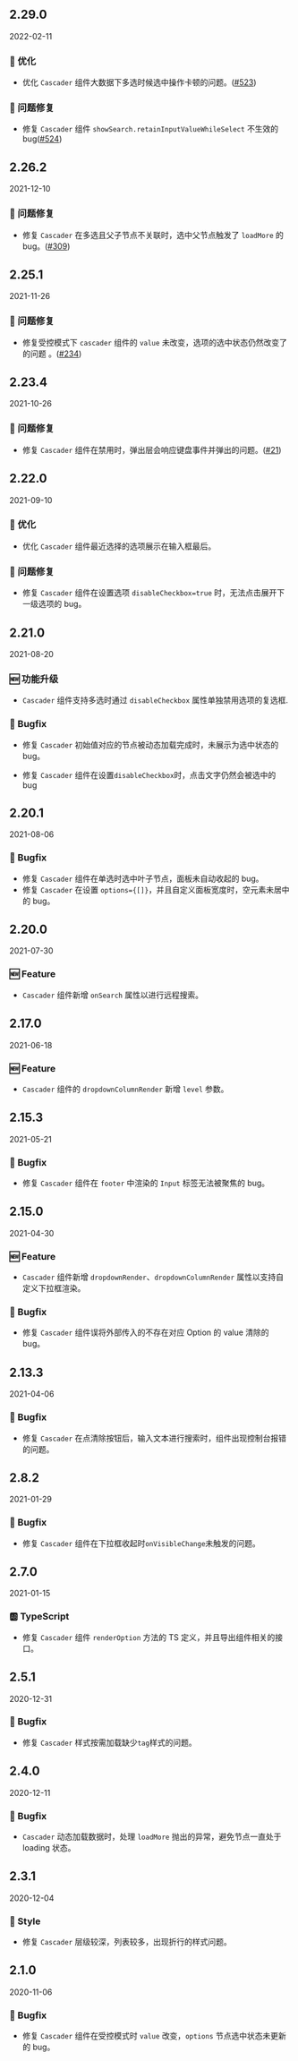 ## 2.29.0

2022-02-11

### 💎 优化

- 优化 `Cascader` 组件大数据下多选时候选中操作卡顿的问题。([#523](https://github.com/arco-design/arco-design/pull/523))

### 🐛 问题修复

- 修复 `Cascader` 组件 `showSearch.retainInputValueWhileSelect` 不生效的 bug([#524](https://github.com/arco-design/arco-design/pull/524))

## 2.26.2

2021-12-10

### 🐛 问题修复

- 修复 `Cascader` 在多选且父子节点不关联时，选中父节点触发了 `loadMore` 的 bug。([#309](https://github.com/arco-design/arco-design/pull/309))

## 2.25.1

2021-11-26

### 🐛 问题修复

- 修复受控模式下 `cascader` 组件的 `value` 未改变，选项的选中状态仍然改变了的问题 。([#234](https://github.com/arco-design/arco-design/pull/234))

## 2.23.4

2021-10-26

### 🐛 问题修复

- 修复 `Cascader` 组件在禁用时，弹出层会响应键盘事件并弹出的问题。([#21](https://github.com/arco-design/arco-design/pull/21))

## 2.22.0

2021-09-10

### 💎 优化

- 优化 `Cascader` 组件最近选择的选项展示在输入框最后。

### 🐛 问题修复

- 修复 `Cascader` 组件在设置选项 `disableCheckbox=true` 时，无法点击展开下一级选项的 bug。

## 2.21.0

2021-08-20

### 🆕 功能升级

- `Cascader` 组件支持多选时通过 `disableCheckbox` 属性单独禁用选项的复选框.

### 🐛 Bugfix

- 修复 `Cascader` 初始值对应的节点被动态加载完成时，未展示为选中状态的 bug。

- 修复 `Cascader` 组件在设置`disableCheckbox`时，点击文字仍然会被选中的 bug

## 2.20.1

2021-08-06

### 🐛 Bugfix

- 修复 `Cascader` 组件在单选时选中叶子节点，面板未自动收起的 bug。
- 修复 `Cascader` 在设置 `options={[]}`，并且自定义面板宽度时，空元素未居中的 bug。

## 2.20.0

2021-07-30

### 🆕 Feature

- `Cascader` 组件新增 `onSearch` 属性以进行远程搜索。

## 2.17.0

2021-06-18

### 🆕 Feature

- `Cascader` 组件的 `dropdownColumnRender` 新增 `level` 参数。



## 2.15.3

2021-05-21

### 🐛 Bugfix

- 修复 `Cascader` 组件在 `footer` 中渲染的 `Input` 标签无法被聚焦的 bug。



## 2.15.0

2021-04-30

### 🆕 Feature

- `Cascader` 组件新增 `dropdownRender`、`dropdownColumnRender` 属性以支持自定义下拉框渲染。

### 🐛 Bugfix

- 修复 `Cascader` 组件误将外部传入的不存在对应 Option 的 value 清除的 bug。

## 2.13.3

2021-04-06

### 🐛 Bugfix

- 修复 `Cascader` 在点清除按钮后，输入文本进行搜索时，组件出现控制台报错的问题。



## 2.8.2

2021-01-29

### 🐛 Bugfix

- 修复 `Cascader` 组件在下拉框收起时`onVisibleChange`未触发的问题。

## 2.7.0

2021-01-15

### 🆎 TypeScript

- 修复 `Cascader` 组件 `renderOption` 方法的 TS 定义，并且导出组件相关的接口。



## 2.5.1

2020-12-31

### 🐛 Bugfix

- 修复 `Cascader` 样式按需加载缺少`tag`样式的问题。

## 2.4.0

2020-12-11

### 🐛 Bugfix

- `Cascader` 动态加载数据时，处理 `loadMore` 抛出的异常，避免节点一直处于 loading 状态。

## 2.3.1

2020-12-04

### 💅 Style

- 修复 `Cascader` 层级较深，列表较多，出现折行的样式问题。



## 2.1.0

2020-11-06

### 🐛 Bugfix

- 修复 `Cascader` 组件在受控模式时 `value` 改变，`options` 节点选中状态未更新的 bug。

